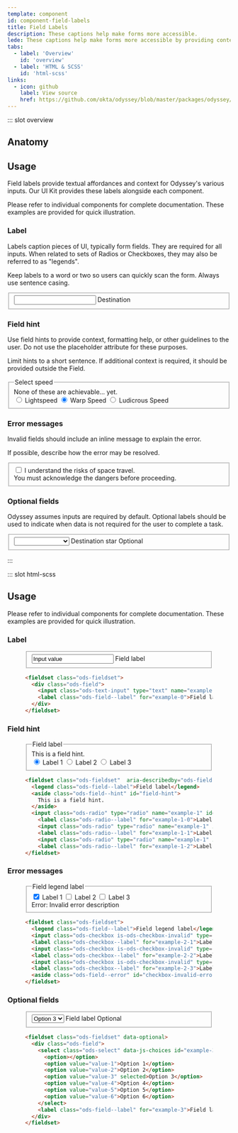 ```yaml
---
template: component
id: component-field-labels
title: Field Labels
description: These captions help make forms more accessible.
lede: These captions help make forms more accessible by providing context to the user. They can be used with all Odyssey inputs.
tabs:
  - label: 'Overview'
    id: 'overview'
  - label: 'HTML & SCSS'
    id: 'html-scss'
links:
  - icon: github
    label: View source
    href: https://github.com/okta/odyssey/blob/master/packages/odyssey/src/scss/components/_label.scss
---
```


::: slot overview

## Anatomy

<Anatomy img="images/anatomy-field-label.svg" />

## Usage

<Description>

Field labels provide textual affordances and context for Odyssey's various inputs. Our UI Kit provides these labels alongside each component.

Please refer to individual components for complete documentation. These examples are provided for quick illustration.

</Description>

### Label

<Description>

Labels caption pieces of UI, typically form fields. They are required for all inputs. When related to sets of Radios or Checkboxes, they may also be referred to as "legends".

Keep labels to a word or two so users can quickly scan the form. Always use sentence casing.

</Description>

<Visual content="full">
  <form>
    <fieldset class="ods-fieldset">
      <div class="ods-field">
        <input class="ods-text-input" type="text" id="overview-label">
        <label class="ods-field--label" for="overview-label">Destination</label>
      </div>
    </fieldset>
  </form>
</Visual>

### Field hint

<Description>

Use field hints to provide context, formatting help, or other guidelines to the user. Do not use the placeholder attribute for these purposes.

Limit hints to a short sentence. If additional context is required, it should be provided outside the Field.

</Description>

<Visual>
  <fieldset class="ods-fieldset" aria-describedby="field-hint">
    <legend class="ods-field--label">Select speed</legend>
    <aside class="ods-field--hint" id="field-hint">
      None of these are achievable... yet.
    </aside>
    <input class="ods-radio" type="radio" name="overview-hint" id="overview-hint-1" value="1" required>
    <label class="ods-radio--label" for="overview-hint-1">Lightspeed</label>
    <input class="ods-radio" type="radio" name="overview-hint" id="roverview-hint-2" value="2" required checked>
    <label class="ods-radio--label" for="overview-hint-2">Warp Speed</label>
    <input class="ods-radio" type="radio" name="overview-hint" id="overview-hint-3" value="3" required>
    <label class="ods-radio--label" for="overview-hint-3">Ludicrous Speed</label>
  </fieldset>
</Visual>

### Error messages

<Description>

Invalid fields should include an inline message to explain the error.

If possible, describe how the error may be resolved.

</Description>

<Visual>
  <fieldset class="ods-fieldset">
    <input class="ods-checkbox is-ods-checkbox-invalid" type="checkbox" name="overview-error" id="overview-error" value="terms-accepted" aria-describedby="checkbox-invalid-error" required>
    <label class="ods-checkbox--label" for="overview-error">I understand the risks of space travel.</label>
    <aside class="ods-field--error" id="checkbox-invalid-error">You must acknowledge the dangers before proceeding.</aside>
  </fieldset>
</Visual>

### Optional fields

<Description>

Odyssey assumes inputs are required by default. Optional labels should be used to indicate when data is not required for the user to complete a task.

</Description>

<Visual content="full">
  <fieldset class="ods-fieldset" data-optional>
    <div class="ods-field">
      <select class="ods-select" data-js-choices id="overview-optional" name="overview-optional">
        <option></option>
        <option value="proxima">Proxima Centauri</option>
        <option value="barnards">Barnard's Star</option>
        <option value="wise">WISE 1049-5319</option>
        <option value="wolf">Wolf 359</option>
        <option value="lalande">Lalande 21185</option>
        <option value="sirius-a">Sirius A</option>
        <option value="sirius-b">Sirius B</option>
      </select>
      <label class="ods-field--label" for="overview-optional">Destination star <span class="ods-field--label--optional">Optional</span></label>
    </div>
  </fieldset>
</Visual>

:::

::: slot html-scss

## Usage

<Description>

Please refer to individual components for complete documentation. These examples are provided for quick illustration.

</Description>

### Label

<figure class="docs-example">
  <div class="docs-example--rendered">
    <fieldset class="ods-fieldset">
      <div class="ods-field">
        <input class="ods-text-input" type="text" name="example-0" id="example-0" spellcheck="false" value="Input value" required>
        <label class="ods-field--label" for="example-0">Field label</label>
      </div>
    </fieldset>
  </div>

  ```html
  <fieldset class="ods-fieldset">
    <div class="ods-field">
      <input class="ods-text-input" type="text" name="example-0" id="example-0" spellcheck="false" value="Input value" required>
      <label class="ods-field--label" for="example-0">Field label</label>
    </div>
  </fieldset>
  ```
</figure>

### Field hint

<figure class="docs-example">
  <div class="docs-example--rendered">
    <fieldset class="ods-fieldset" aria-describedby="ods-field-hint">
      <legend class="ods-field--label">Field label</legend>
      <aside class="ods-field--hint" id="field-hint">
        This is a field hint.
      </aside>
      <input class="ods-radio" type="radio" name="example-1" id="example-1-0" value="value-0" required checked>
      <label class="ods-radio--label" for="example-1-0">Label 1</label>
      <input class="ods-radio" type="radio" name="example-1" id="example-1-1" value="value-1" required>
      <label class="ods-radio--label" for="example-1-1">Label 2</label>
      <input class="ods-radio" type="radio" name="example-1" id="example-1-2" value="value-2" required>
      <label class="ods-radio--label" for="example-1-2">Label 3</label>
    </fieldset>
  </div>

  ```html
  <fieldset class="ods-fieldset"  aria-describedby="ods-field-hint">
    <legend class="ods-field--label">Field label</legend>
    <aside class="ods-field--hint" id="field-hint">
      This is a field hint.
    </aside>
    <input class="ods-radio" type="radio" name="example-1" id="example-1-0" value="value-0" required checked>
      <label class="ods-radio--label" for="example-1-0">Label 1</label>
      <input class="ods-radio" type="radio" name="example-1" id="example-1-1" value="value-1" required>
      <label class="ods-radio--label" for="example-1-1">Label 2</label>
      <input class="ods-radio" type="radio" name="example-1" id="example-1-2" value="value-2" required>
      <label class="ods-radio--label" for="example-1-2">Label 3</label>
  </fieldset>
  ```

</figure>

### Error messages

<figure class="docs-example">
  <div class="docs-example--rendered">
    <fieldset class="ods-fieldset">
      <legend class="ods-field--label">Field legend label</legend>
      <input class="ods-checkbox is-ods-checkbox-invalid" type="checkbox" name="example-2" id="example-2-1" value="value-1" checked>
      <label class="ods-checkbox--label" for="example-2-1">Label 1</label>
      <input class="ods-checkbox is-ods-checkbox-invalid" type="checkbox" name="example-2" id="example-2-2" value="value-2">
      <label class="ods-checkbox--label" for="example-2-2">Label 2</label>
      <input class="ods-checkbox is-ods-checkbox-invalid" type="checkbox" name="example-2" id="example-2-3" value="value-3">
      <label class="ods-checkbox--label" for="example-2-3">Label 3</label>
      <aside class="ods-field--error" id="checkbox-invalid-error"><span class="u-visually-hidden">Error:</span> Invalid error description</aside>
    </fieldset>
  </div>

  ```html
  <fieldset class="ods-fieldset">
    <legend class="ods-field--label">Field legend label</legend>
    <input class="ods-checkbox is-ods-checkbox-invalid" type="checkbox" name="example-2" id="example-2-1" value="value-1" checked>
    <label class="ods-checkbox--label" for="example-2-1">Label 1</label>
    <input class="ods-checkbox is-ods-checkbox-invalid" type="checkbox" name="example-2" id="example-2-2" value="value-2">
    <label class="ods-checkbox--label" for="example-2-2">Label 2</label>
    <input class="ods-checkbox is-ods-checkbox-invalid" type="checkbox" name="example-2" id="example-2-3" value="value-3">
    <label class="ods-checkbox--label" for="example-2-3">Label 3</label>
    <aside class="ods-field--error" id="checkbox-invalid-error"><span class="u-visually-hidden">Error:</span> Invalid error description</aside>
  </fieldset>
  ```
</figure>

### Optional fields

<figure class="docs-example">
  <div class="docs-example--rendered">
    <fieldset class="ods-fieldset" data-optional>
      <div class="ods-field">
        <select class="ods-select" data-js-choices id="example-3" name="example-3">
          <option></option>
          <option value="value-1">Option 1</option>
          <option value="value-2">Option 2</option>
          <option value="value-3" selected>Option 3</option>
          <option value="value-4">Option 4</option>
          <option value="value-5">Option 5</option>
          <option value="value-6">Option 6</option>
        </select>
        <label class="ods-field--label" for="example-3">Field label <span class="ods-field--label--optional">Optional</span></label>
      </div>
    </fieldset>
  </div>

  ```html
  <fieldset class="ods-fieldset" data-optional>
    <div class="ods-field">
      <select class="ods-select" data-js-choices id="example-3" name="example-3">
        <option></option>
        <option value="value-1">Option 1</option>
        <option value="value-2">Option 2</option>
        <option value="value-3" selected>Option 3</option>
        <option value="value-4">Option 4</option>
        <option value="value-5">Option 5</option>
        <option value="value-6">Option 6</option>
      </select>
      <label class="ods-field--label" for="example-3">Field label <span class="ods-field--label--optional">Optional</span></label>
    </div>
  </fieldset>
  ```
</figure>
